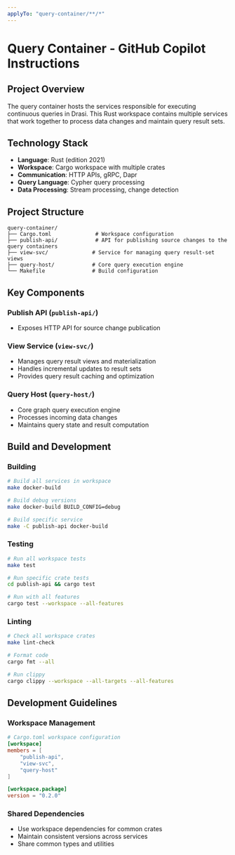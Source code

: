 ```yaml
---
applyTo: "query-container/**/*"
---
```


# Query Container - GitHub Copilot Instructions

## Project Overview

The query container hosts the services responsible for executing continuous queries in Drasi. This Rust workspace contains multiple services that work together to process data changes and maintain query result sets.

## Technology Stack

- **Language**: Rust (edition 2021)
- **Workspace**: Cargo workspace with multiple crates
- **Communication**: HTTP APIs, gRPC, Dapr
- **Query Language**: Cypher query processing
- **Data Processing**: Stream processing, change detection

## Project Structure

```
query-container/
├── Cargo.toml              # Workspace configuration
├── publish-api/            # API for publishing source changes to the query containers
├── view-svc/              # Service for managing query result-set views
├── query-host/            # Core query execution engine
└── Makefile               # Build configuration
```

## Key Components

### Publish API (`publish-api/`)
- Exposes HTTP API for source change publication

### View Service (`view-svc/`)
- Manages query result views and materialization
- Handles incremental updates to result sets
- Provides query result caching and optimization

### Query Host (`query-host/`)
- Core graph query execution engine
- Processes incoming data changes
- Maintains query state and result computation

## Build and Development

### Building
```bash
# Build all services in workspace
make docker-build

# Build debug versions
make docker-build BUILD_CONFIG=debug

# Build specific service
make -C publish-api docker-build
```

### Testing
```bash
# Run all workspace tests
make test

# Run specific crate tests
cd publish-api && cargo test

# Run with all features
cargo test --workspace --all-features
```

### Linting
```bash
# Check all workspace crates
make lint-check

# Format code
cargo fmt --all

# Run clippy
cargo clippy --workspace --all-targets --all-features
```

## Development Guidelines

### Workspace Management
```toml
# Cargo.toml workspace configuration
[workspace]
members = [
    "publish-api",
    "view-svc", 
    "query-host"
]

[workspace.package]
version = "0.2.0"
```

### Shared Dependencies
- Use workspace dependencies for common crates
- Maintain consistent versions across services
- Share common types and utilities

